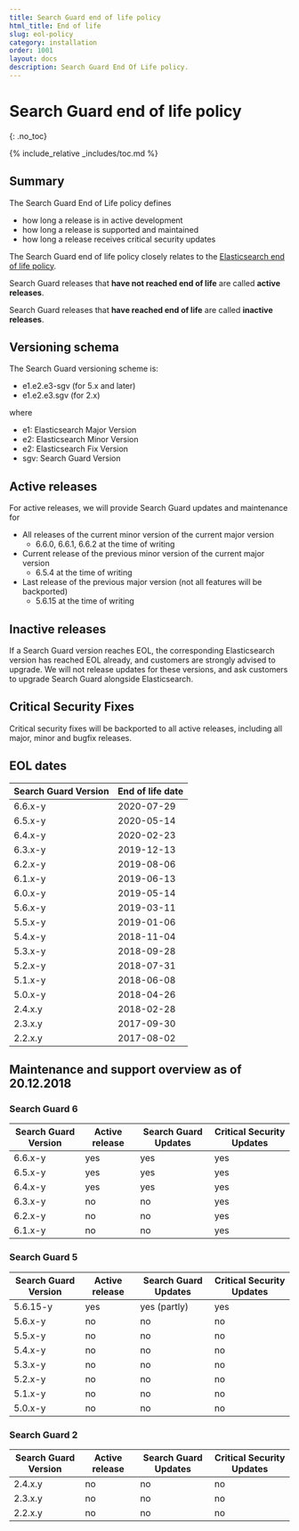 ```yaml
---
title: Search Guard end of life policy
html_title: End of life
slug: eol-policy
category: installation
order: 1001
layout: docs
description: Search Guard End Of Life policy.
---
```


# Search Guard end of life policy
{: .no_toc}

{% include_relative _includes/toc.md %}

## Summary

The Search Guard End of Life policy defines 

* how long a release is in active development
* how long a release is supported and maintained
* how long a release receives critical security updates

The Search Guard end of life policy closely relates to the [Elasticsearch end of life policy](https://www.elastic.co/de/support/eol). 

Search Guard releases that **have not reached end of life** are called **active releases**.  

Search Guard releases that **have reached end of life** are called **inactive releases**.  

## Versioning schema

The Search Guard versioning scheme is: 

* e1.e2.e3-sgv (for 5.x and later)
* e1.e2.e3.sgv (for 2.x)
 
where 

* e1: Elasticsearch Major Version
* e2: Elasticsearch Minor Version
* e2: Elasticsearch Fix Version
* sgv: Search Guard Version

## Active releases

For active releases, we will provide Search Guard updates and maintenance for 

* All releases of the current minor version of the current major version
  * 6.6.0, 6.6.1, 6.6.2 at the time of writing
* Current release of the previous minor version of the current major version
  * 6.5.4 at the time of writing
* Last release of the previous major version (not all features will be backported)
  * 5.6.15 at the time of writing

## Inactive releases

If a Search Guard version reaches EOL, the corresponding Elasticsearch version has reached EOL already, and customers are strongly advised to upgrade. We will not release updates for these versions, and ask customers to upgrade Search Guard alongside Elasticsearch. 

## Critical Security Fixes

Critical security fixes will be backported to all active releases, including all major, minor and bugfix releases.

## EOL dates

| Search Guard Version | End of life date |
|---|---|
6.6.x-y	| 2020-07-29 |
6.5.x-y	| 2020-05-14 |
6.4.x-y	| 2020-02-23 |
6.3.x-y	| 2019-12-13 |
6.2.x-y	| 2019-08-06 |
6.1.x-y	| 2019-06-13 |
6.0.x-y	| 2019-05-14 |
5.6.x-y	| 2019-03-11 |
5.5.x-y	| 2019-01-06 |
5.4.x-y	| 2018-11-04 |
5.3.x-y	| 2018-09-28 |
5.2.x-y	| 2018-07-31 |
5.1.x-y	| 2018-06-08 |
5.0.x-y	| 2018-04-26 |
2.4.x.y	| 2018-02-28 |
2.3.x.y	| 2017-09-30 |
2.2.x.y	| 2017-08-02 |

## Maintenance and support overview as of 20.12.2018

### Search Guard 6

| Search Guard Version | Active release | Search Guard Updates | Critical Security Updates |
|---|---|---|---|
6.6.x-y | yes | yes | yes |
6.5.x-y | yes | yes | yes |
6.4.x-y | yes | yes | yes |
6.3.x-y | no | no | yes |
6.2.x-y | no | no | yes |
6.1.x-y | no | no | yes |

### Search Guard 5

| Search Guard Version | Active release | Search Guard Updates | Critical Security Updates |
|---|---|---|---|
5.6.15-y | yes | yes (partly) | yes |
5.6.x-y | no | no | no |
5.5.x-y	| no | no | no |
5.4.x-y	| no | no | no |
5.3.x-y	| no | no | no |
5.2.x-y	| no | no | no |
5.1.x-y	| no | no | no |
5.0.x-y	| no | no | no |

### Search Guard 2

| Search Guard Version | Active release | Search Guard Updates | Critical Security Updates |
|---|---|---|---|
2.4.x.y	| no | no | no |
2.3.x.y	| no | no | no |
2.2.x.y	| no | no | no |
















